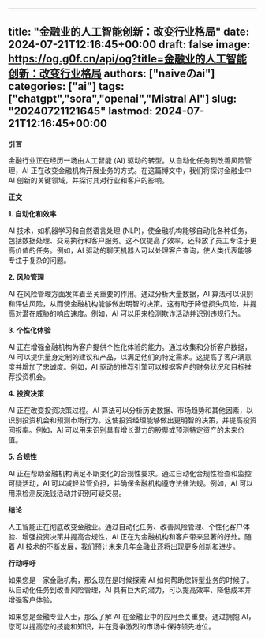 
---
title: "金融业的人工智能创新：改变行业格局"
date: 2024-07-21T12:16:45+00:00
draft: false
image: https://og.g0f.cn/api/og?title=金融业的人工智能创新：改变行业格局
authors: ["naiveのai"]
categories: ["ai"]
tags: ["chatgpt","sora","openai","Mistral AI"]
slug: "20240721121645"
lastmod: 2024-07-21T12:16:45+00:00
---
**引言**

金融行业正在经历一场由人工智能 (AI) 驱动的转型。从自动化任务到改善风险管理，AI 正在改变金融机构开展业务的方式。在这篇博文中，我们将探讨金融业中 AI 创新的关键领域，并探讨其对行业和客户的影响。

**正文**

**1. 自动化和效率**

AI 技术，如机器学习和自然语言处理 (NLP)，使金融机构能够自动化各种任务，包括数据处理、交易执行和客户服务。这不仅提高了效率，还释放了员工专注于更高价值的任务。例如，AI 驱动的聊天机器人可以处理客户查询，使人类代表能够专注于复杂的问题。

**2. 风险管理**

AI 在风险管理方面发挥着至关重要的作用。通过分析大量数据，AI 算法可以识别和评估风险，从而使金融机构能够做出明智的决策。这有助于降低损失风险，并提高对潜在威胁的响应速度。例如，AI 可以用来检测欺诈活动并识别违规行为。

**3. 个性化体验**

AI 正在增强金融机构为客户提供个性化体验的能力。通过收集和分析客户数据，AI 可以提供量身定制的建议和产品，以满足他们的特定需求。这提高了客户满意度并增加了忠诚度。例如，AI 驱动的推荐引擎可以根据客户的财务状况和目标推荐投资机会。

**4. 投资决策**

AI 正在改变投资决策过程。AI 算法可以分析历史数据、市场趋势和其他因素，以识别投资机会和预测市场行为。这使投资经理能够做出更明智的决策，并提高投资回报率。例如，AI 可以用来识别具有增长潜力的股票或预测特定资产的未来价值。

**5. 合规性**

AI 正在帮助金融机构满足不断变化的合规性要求。通过自动化合规性检查和监控可疑活动，AI 可以减轻监管负担，并确保金融机构遵守法律法规。例如，AI 可以用来检测反洗钱活动并识别可疑交易。

**结论**

人工智能正在彻底改变金融业。通过自动化任务、改善风险管理、个性化客户体验、增强投资决策并提高合规性，AI 正在为金融机构和客户带来显著的好处。随着 AI 技术的不断发展，我们预计未来几年金融业还将出现更多创新和进步。

**行动呼吁**

如果您是一家金融机构，那么现在是时候探索 AI 如何帮助您转型业务的时候了。从自动化任务到改善风险管理，AI 具有巨大的潜力，可以提高效率、降低成本并增强客户体验。

如果您是金融专业人士，那么了解 AI 在金融业中的应用至关重要。通过拥抱 AI，您可以提高您的技能和知识，并在竞争激烈的市场中保持领先地位。